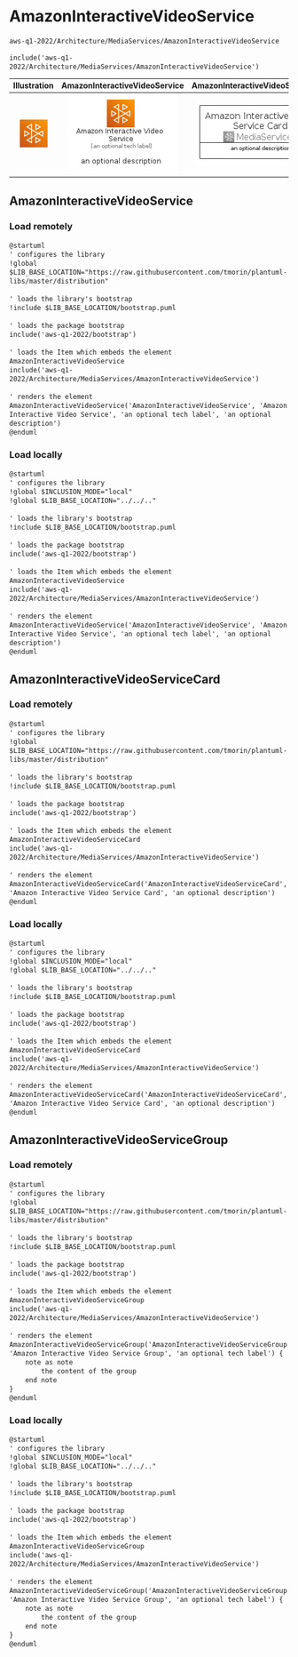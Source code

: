 # AmazonInteractiveVideoService


```text
aws-q1-2022/Architecture/MediaServices/AmazonInteractiveVideoService
```

```text
include('aws-q1-2022/Architecture/MediaServices/AmazonInteractiveVideoService')
```



| Illustration | AmazonInteractiveVideoService | AmazonInteractiveVideoServiceCard | AmazonInteractiveVideoServiceGroup |
| :---: | :---: | :---: | :---: |
| ![illustration for Illustration](../../../aws-q1-2022/Architecture/MediaServices/AmazonInteractiveVideoService.png) | ![illustration for AmazonInteractiveVideoService](../../../aws-q1-2022/Architecture/MediaServices/AmazonInteractiveVideoService.Local.png) | ![illustration for AmazonInteractiveVideoServiceCard](../../../aws-q1-2022/Architecture/MediaServices/AmazonInteractiveVideoServiceCard.Local.png) | ![illustration for AmazonInteractiveVideoServiceGroup](../../../aws-q1-2022/Architecture/MediaServices/AmazonInteractiveVideoServiceGroup.Local.png) |




## AmazonInteractiveVideoService

### Load remotely
```plantuml
@startuml
' configures the library
!global $LIB_BASE_LOCATION="https://raw.githubusercontent.com/tmorin/plantuml-libs/master/distribution"

' loads the library's bootstrap
!include $LIB_BASE_LOCATION/bootstrap.puml

' loads the package bootstrap
include('aws-q1-2022/bootstrap')

' loads the Item which embeds the element AmazonInteractiveVideoService
include('aws-q1-2022/Architecture/MediaServices/AmazonInteractiveVideoService')

' renders the element
AmazonInteractiveVideoService('AmazonInteractiveVideoService', 'Amazon Interactive Video Service', 'an optional tech label', 'an optional description')
@enduml
```

### Load locally
```plantuml
@startuml
' configures the library
!global $INCLUSION_MODE="local"
!global $LIB_BASE_LOCATION="../../.."

' loads the library's bootstrap
!include $LIB_BASE_LOCATION/bootstrap.puml

' loads the package bootstrap
include('aws-q1-2022/bootstrap')

' loads the Item which embeds the element AmazonInteractiveVideoService
include('aws-q1-2022/Architecture/MediaServices/AmazonInteractiveVideoService')

' renders the element
AmazonInteractiveVideoService('AmazonInteractiveVideoService', 'Amazon Interactive Video Service', 'an optional tech label', 'an optional description')
@enduml
```

## AmazonInteractiveVideoServiceCard

### Load remotely
```plantuml
@startuml
' configures the library
!global $LIB_BASE_LOCATION="https://raw.githubusercontent.com/tmorin/plantuml-libs/master/distribution"

' loads the library's bootstrap
!include $LIB_BASE_LOCATION/bootstrap.puml

' loads the package bootstrap
include('aws-q1-2022/bootstrap')

' loads the Item which embeds the element AmazonInteractiveVideoServiceCard
include('aws-q1-2022/Architecture/MediaServices/AmazonInteractiveVideoService')

' renders the element
AmazonInteractiveVideoServiceCard('AmazonInteractiveVideoServiceCard', 'Amazon Interactive Video Service Card', 'an optional description')
@enduml
```

### Load locally
```plantuml
@startuml
' configures the library
!global $INCLUSION_MODE="local"
!global $LIB_BASE_LOCATION="../../.."

' loads the library's bootstrap
!include $LIB_BASE_LOCATION/bootstrap.puml

' loads the package bootstrap
include('aws-q1-2022/bootstrap')

' loads the Item which embeds the element AmazonInteractiveVideoServiceCard
include('aws-q1-2022/Architecture/MediaServices/AmazonInteractiveVideoService')

' renders the element
AmazonInteractiveVideoServiceCard('AmazonInteractiveVideoServiceCard', 'Amazon Interactive Video Service Card', 'an optional description')
@enduml
```

## AmazonInteractiveVideoServiceGroup

### Load remotely
```plantuml
@startuml
' configures the library
!global $LIB_BASE_LOCATION="https://raw.githubusercontent.com/tmorin/plantuml-libs/master/distribution"

' loads the library's bootstrap
!include $LIB_BASE_LOCATION/bootstrap.puml

' loads the package bootstrap
include('aws-q1-2022/bootstrap')

' loads the Item which embeds the element AmazonInteractiveVideoServiceGroup
include('aws-q1-2022/Architecture/MediaServices/AmazonInteractiveVideoService')

' renders the element
AmazonInteractiveVideoServiceGroup('AmazonInteractiveVideoServiceGroup', 'Amazon Interactive Video Service Group', 'an optional tech label') {
    note as note
        the content of the group
    end note
}
@enduml
```

### Load locally
```plantuml
@startuml
' configures the library
!global $INCLUSION_MODE="local"
!global $LIB_BASE_LOCATION="../../.."

' loads the library's bootstrap
!include $LIB_BASE_LOCATION/bootstrap.puml

' loads the package bootstrap
include('aws-q1-2022/bootstrap')

' loads the Item which embeds the element AmazonInteractiveVideoServiceGroup
include('aws-q1-2022/Architecture/MediaServices/AmazonInteractiveVideoService')

' renders the element
AmazonInteractiveVideoServiceGroup('AmazonInteractiveVideoServiceGroup', 'Amazon Interactive Video Service Group', 'an optional tech label') {
    note as note
        the content of the group
    end note
}
@enduml
```


